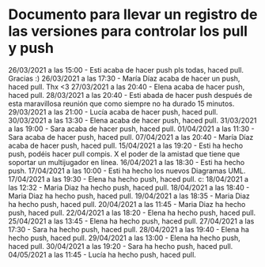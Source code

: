 # Documento para llevar un registro de las versiones para controlar los pull y push

26/03/2021 a las 15:00 - Esti acaba de hacer push pls todas, haced pull. Gracias :)
26/03/2021 a las 17:30 - María Díaz acaba de hacer un push, haced pull. Thx <3
27/03/2021 a las 20:40 - Elena acaba de hacer push, haced pull.
28/03/2021 a las 20:40 - Esti abada de hacer push después de esta maravillosa reunión que como siempre no ha durado 15 minutos.
29/03/2021 a las 21:00 - Lucía acaba de hacer push, haced pull.
30/03/2021 a las 13:30 - Elena acaba de hacer push, haced pull.
31/03/2021 a las 19:00 - Sara acaba de hacer push, haced pull.
01/04/2021 a las 11:30 - Sara acaba de hacer push, haced pull.
07/04/2021 a las 20:40 - María Díaz acaba de hacer push, haced pull.
15/04/2021 a las 19:20 - Esti ha hecho push, podéis hacer pull compis. X el poder de la amistad que tiene que soportar un multijugador en línea.
16/04/2021 a las 18:30 - Esti ha hecho push.
17/04/2021 a las 10:00 - Esti ha hecho los nuevos Diagramas UML.
17/04/2021 a las 19:30 - Elena ha hecho push, haced pull. c:
18/04/2021 a las 12:32 - Maria Diaz ha hecho push, haced pull.
18/04/2021 a las 18:40 - Maria Diaz ha hecho push, haced pull.
19/04/2021 a las 18:35 - Maria Diaz ha hecho push, haced pull.
20/04/2021 a las 11:45 - Maria Diaz ha hecho push, haced pull.
22/04/2021 a las 18:20 - Elena ha hecho push, haced pull.
25/04/2021 a las 13:45 - Elena ha hecho push, haced pull.
27/04/2021 a las 17:30 - Sara ha hecho push, haced pull.
28/04/2021 a las 19:40 - Elena ha hecho push, haced pull.
29/04/2021 a las 13:00 - Elena ha hecho push, haced pull.
30/04/2021 a las 19:20 - Sara ha hecho push, haced pull.
04/05/2021 a las 11:45 - Lucía ha hecho push, haced pull.